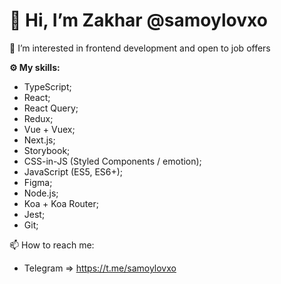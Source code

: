 # 👋 Hi, I’m Zakhar @samoylovxo #
💎 I’m interested in frontend development and open to job offers


**⚙ My skills:**
- TypeScript;
- React;
- React Query;
- Redux;
- Vue + Vuex;
- Next.js;
- Storybook;
- CSS-in-JS (Styled Components / emotion);
- JavaScript (ES5, ES6+);
- Figma;
- Node.js;
- Koa + Koa Router;
- Jest;
- Git;


📫 How to reach me: 
- Telegram => https://t.me/samoylovxo
